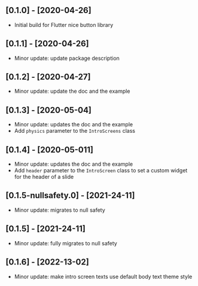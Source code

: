 ## [0.1.0] - [2020-04-26]

* Initial build for Flutter nice button library

## [0.1.1] - [2020-04-26]

* Minor update: update package description

## [0.1.2] - [2020-04-27]

* Minor update: update the doc and the example

## [0.1.3] - [2020-05-04]

* Minor update: updates the doc and the example
* Add `physics` parameter to the `IntroScreens` class

## [0.1.4] - [2020-05-011]

* Minor update: updates the doc and the example
* Add `header` parameter to the `IntroScreen` class to set a custom widget for the header of a slide

## [0.1.5-nullsafety.0] - [2021-24-11]

* Minor update: migrates to null safety

## [0.1.5] - [2021-24-11]

* Minor update: fully migrates to null safety

## [0.1.6] - [2022-13-02]

* Minor update: make intro screen texts use default body text theme style
